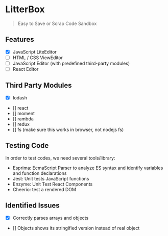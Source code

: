 # LitterBox

> Easy to Save or Scrap Code Sandbox

## Features

- [x] JavaScript LiteEditor
- [ ] HTML / CSS ViewEditor
- [ ] JavaScript Editor (with predefined third-party modules)
- [ ] React Editor

## Third Party Modules

- [x] lodash
- [] react
- [] moment
- [] rambda
- [] redux
- [] fs (make sure this works in browser, not nodejs fs)

## Testing Code

In order to test codes, we need several tools/library:

- Esprima: EcmaScript Parser to analyze ES syntax and identify variables and function declarations
- Jest: Unit tests JavaScript functions
- Enzyme: Unit Test React Components
- Cheerio: test a rendered DOM

## Identified Issues

- [x] Correctly parses arrays and objects
- [] Objects shows its stringified version instead of real object